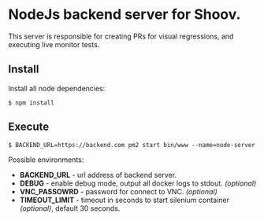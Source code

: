 # NodeJs backend server for Shoov.

This server is responsible for creating PRs for visual regressions, and executing live monitor tests.

## Install

Install all node dependencies:

    $ npm install

## Execute

    $ BACKEND_URL=https://backend.com pm2 start bin/www --name=node-server

Possible environments:

* __BACKEND_URL__ - url address of backend server. 
* __DEBUG__ - enable debug mode, output all docker logs to stdout. _(optional)_
* __VNC_PASSOWRD__ - password for connect to VNC. _(optional)_
* __TIMEOUT_LIMIT__ - timeout in seconds to start silenium container _(optional)_, default 30 seconds.
